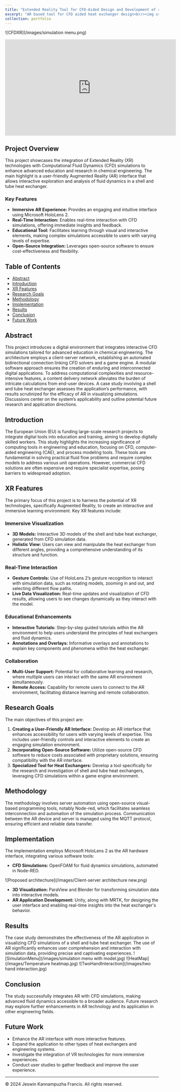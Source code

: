 ```yaml
---
title: "Extended Reality Tool for CFD-Aided Design and Development of a Shell-Tube Heat Exchanger"
excerpt: "AR based tool for CFD aided heat exchanger design<br/><img src='/images/reactor.png'>"
collection: portfolio
---
```



![CFDXR](/images/simulation menu.png)

<div align="center">
  <iframe width="560" height="315" src="https://github.com/Jeswin1995/Jeswin1995.github.io/blob/master/Videos/Thesis_edited_linkedinconverted.mp4" frameborder="0" allow="accelerometer; autoplay; encrypted-media; gyroscope; picture-in-picture" allowfullscreen></iframe>
</div>

## Project Overview
This project showcases the integration of Extended Reality (XR) technologies with Computational Fluid Dynamics (CFD) simulations to enhance advanced education and research in chemical engineering. The main highlight is a user-friendly Augmented Reality (AR) interface that allows interactive exploration and analysis of fluid dynamics in a shell and tube heat exchanger.

### Key Features
- **Immersive AR Experience:** Provides an engaging and intuitive interface using Microsoft HoloLens 2.
- **Real-Time Interaction:** Enables real-time interaction with CFD simulations, offering immediate insights and feedback.
- **Educational Tool:** Facilitates learning through visual and interactive elements, making complex simulations accessible to users with varying levels of expertise.
- **Open-Source Integration:** Leverages open-source software to ensure cost-effectiveness and flexibility.

## Table of Contents
- [Abstract](#abstract)
- [Introduction](#introduction)
- [XR Features](#xr-features)
- [Research Goals](#research-goals)
- [Methodology](#methodology)
- [Implementation](#implementation)
- [Results](#results)
- [Conclusion](#conclusion)
- [Future Work](#future-work)

## Abstract
This project introduces a digital environment that integrates interactive CFD simulations tailored for advanced education in chemical engineering. The architecture employs a client-server network, establishing an automated bidirectional connection linking CFD solvers and a game engine. A modular software approach ensures the creation of enduring and interconnected digital applications. To address computational complexities and resource-intensive features, a content delivery network alleviates the burden of intricate calculations from end-user devices. A case study involving a shell and tube heat exchanger assesses the application’s performance, with results scrutinized for the efficacy of AR in visualizing simulations. Discussions center on the system’s applicability and outline potential future research and application directions.

## Introduction
The European Union (EU) is funding large-scale research projects to integrate digital tools into education and training, aiming to develop digitally skilled workers. This study highlights the increasing significance of computing tools in engineering and education, focusing on CFD, computer-aided engineering (CAE), and process modeling tools. These tools are fundamental in solving practical fluid flow problems and require complex models to address various unit operations. However, commercial CFD solutions are often expensive and require specialist expertise, posing barriers to widespread adoption.

## XR Features
The primary focus of this project is to harness the potential of XR technologies, specifically Augmented Reality, to create an interactive and immersive learning environment. Key XR features include:

### Immersive Visualization
- **3D Models:** Interactive 3D models of the shell and tube heat exchanger, generated from CFD simulation data.
- **Holistic View:** Users can view and manipulate the heat exchanger from different angles, providing a comprehensive understanding of its structure and function.

### Real-Time Interaction
- **Gesture Controls:** Use of HoloLens 2’s gesture recognition to interact with simulation data, such as rotating models, zooming in and out, and selecting different flow paths.
- **Live Data Visualization:** Real-time updates and visualization of CFD results, allowing users to see changes dynamically as they interact with the model.

### Educational Enhancements
- **Interactive Tutorials:** Step-by-step guided tutorials within the AR environment to help users understand the principles of heat exchangers and fluid dynamics.
- **Annotations and Overlays:** Informative overlays and annotations to explain key components and phenomena within the heat exchanger.

### Collaboration
- **Multi-User Support:** Potential for collaborative learning and research, where multiple users can interact with the same AR environment simultaneously.
- **Remote Access:** Capability for remote users to connect to the AR environment, facilitating distance learning and remote collaboration.

## Research Goals
The main objectives of this project are:
1. **Creating a User-Friendly AR Interface:** Develop an AR interface that enhances accessibility for users with varying levels of expertise. This includes user-friendly controls and interactive elements to create an engaging simulation environment.
2. **Incorporating Open-Source Software:** Utilize open-source CFD software to reduce costs associated with proprietary solutions, ensuring compatibility with the AR interface.
3. **Specialized Tool for Heat Exchangers:** Develop a tool specifically for the research and investigation of shell and tube heat exchangers, leveraging CFD simulations within a game engine environment.

## Methodology
The methodology involves server automation using open-source visual-based programming tools, notably Node-red, which facilitates seamless interconnection and automation of the simulation process. Communication between the AR device and server is managed using the MQTT protocol, ensuring efficient and reliable data transfer.

## Implementation
The implementation employs Microsoft HoloLens 2 as the AR hardware interface, integrating various software tools:
- **CFD Simulations:** OpenFOAM for fluid dynamics simulations, automated in Node-RED.

![Proposed architechure](/images/Client-server architechure new.png)

- **3D Visualization:** ParaView and Blender for transforming simulation data into interactive models.
- **AR Application Development:** Unity, along with MRTK, for designing the user interface and enabling real-time insights into the heat exchanger's behavior.

## Results
The case study demonstrates the effectiveness of the AR application in visualizing CFD simulations of a shell and tube heat exchanger. The use of AR significantly enhances user comprehension and interaction with simulation data, providing precise and captivating experiences.
![SimulationMenu](/images/simulation menu with model.jpg)
![HeatMap](/images/Temperature heatmap.jpg)
![TwoHandInteraction](/images/two hand interaction.jpg)
## Conclusion
The study successfully integrates AR with CFD simulations, making advanced fluid dynamics accessible to a broader audience. Future research may explore further enhancements in AR technology and its application in other engineering fields.

## Future Work
- Enhance the AR interface with more interactive features.
- Expand the application to other types of heat exchangers and engineering systems.
- Investigate the integration of VR technologies for more immersive experiences.
- Conduct user studies to gather feedback and improve the user experience.


---

© 2024 Jeswin Kannampuzha Francis. All rights reserved.
